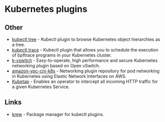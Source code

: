 # Kubernetes plugins

## Other

* [kubectl tree](https://github.com/ahmetb/kubectl-tree) - Kubectl plugin to browse Kubernetes object hierarchies as a tree.
* [kubectl trace](https://github.com/iovisor/kubectl-trace) - Kubectl plugin that allows you to schedule the execution of bpftrace programs in your Kubernetes cluster.
* [k-vswitch](https://github.com/k-vswitch/k-vswitch) - Easy-to-operate, high performance and secure Kubernetes networking plugin based on Open vSwitch.
* [amazon-vpc-cni-k8s](https://github.com/aws/amazon-vpc-cni-k8s) - Networking plugin repository for pod networking in Kubernetes using Elastic Network Interfaces on AWS.
* [Kubetap](https://github.com/soluble-ai/kubetap) - Enables an operator to intercept all incoming HTTP traffic for a given Kubernetes Service.

## Links

* [krew](https://github.com/kubernetes-sigs/krew/) - Package manager for kubectl plugins.

